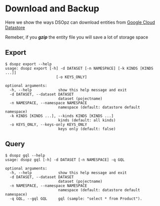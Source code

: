 # Download and Backup

Here we show the ways DSOpz can download entities from [Google Cloud Datastore](https://cloud.google.com/datastore/)

Remeber, if you ***gzip*** the entity file you will save a lot of storage space

## Export

```shell
$ dsopz export --help
usage: dsopz export [-h] -d DATASET [-n NAMESPACE] [-k KINDS [KINDS ...]]
                       [-o KEYS_ONLY]

optional arguments:
  -h, --help            show this help message and exit
  -d DATASET, --dataset DATASET
                        dataset (pojectname)
  -n NAMESPACE, --namespace NAMESPACE
                        namespace (default: datastore default namespace)
  -k KINDS [KINDS ...], --kinds KINDS [KINDS ...]
                        kinds (default: all kinds)
  -o KEYS_ONLY, --keys-only KEYS_ONLY
                        keys only (default: false)
```

## Query

```shell
$ dsopz gql --help
usage: dsopz gql [-h] -d DATASET [-n NAMESPACE] -q GQL

optional arguments:
  -h, --help            show this help message and exit
  -d DATASET, --dataset DATASET
                        dataset (pojectname)
  -n NAMESPACE, --namespace NAMESPACE
                        namespace (default: datastore default namespace)
  -q GQL, --gql GQL     gql (sample: "select * from Product").
```

